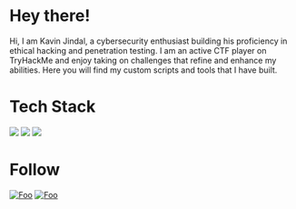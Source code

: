 <div id="header">

  # Hey there!

Hi, I am Kavin Jindal, a cybersecurity enthusiast building his proficiency in ethical hacking and penetration testing. I am an active CTF player on TryHackMe and enjoy taking on challenges that refine and enhance my abilities. Here you will find my custom scripts and tools that I have built.

 # Tech Stack

 <img src='https://img.shields.io/badge/powershell-5391FE?style=for-the-badge&logo=powershell&logoColor=white'>
 <img src='https://img.shields.io/badge/Python-FFD43B?style=for-the-badge&logo=python&logoColor=blue'>
<img src='https://img.shields.io/badge/C-00599C?style=for-the-badge&logo=c&logoColor=white'>

# Follow
<a href='https://www.linkedin.com/in/kavin-jindal/' rel="Linkedin">![Foo](https://img.shields.io/badge/LinkedIn-0077B5?style=for-the-badge&logo=linkedin&logoColor=white)</a>
<a href='https://klevr.gitbook.io/home' rel="HGitbook">![Foo](https://img.shields.io/badge/GitBook-7B36ED?style=for-the-badge&logo=gitbook&logoColor=white)</a>

  
</div>






